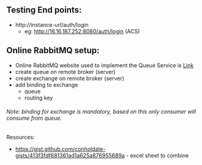 ## Testing End points:
* http://instance-url/auth/login
  * eg: http://16.16.187.252:8080/auth/login (ACS)

## Online RabbitMQ setup:
* Online RabbitMQ website used to implement the Queue Service is [Link](https://customer.cloudamqp.com/instance)
* create queue on remote broker (server)
* create exchange on remote broker (server)
* add binding to exchange
  * queue 
  * routing key
###### Note: binding for exchange is mandatory, based on this only consumer will consume from queue.


Resources:
* https://gist.github.com/conholdate-gists/413f3fdf681361ad1a625a876955689a - excel sheet to combine